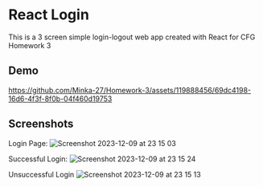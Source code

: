 # React Login

This is a 3 screen simple login-logout web app created with React for CFG Homework 3
## Demo

https://github.com/Minka-27/Homework-3/assets/119888456/69dc4198-16d6-4f3f-8f0b-04f460d19753

## Screenshots
Login Page:
![Screenshot 2023-12-09 at 23 15 03](https://github.com/Minka-27/Homework-3/assets/119888456/d3118a14-d987-4580-894d-ceb7fee2ac78)

Successful Login:
![Screenshot 2023-12-09 at 23 15 24](https://github.com/Minka-27/Homework-3/assets/119888456/0a67189b-4aa6-48e4-817a-8d018e1d2499)

Unsuccessful Login
![Screenshot 2023-12-09 at 23 15 13](https://github.com/Minka-27/Homework-3/assets/119888456/5dc86f52-7653-49d6-a1a8-4cbc914cde52)
